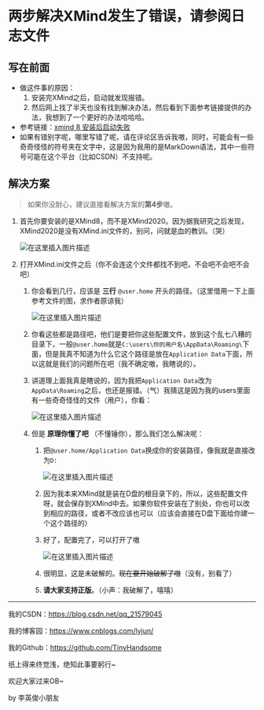 # 两步解决XMind发生了错误，请参阅日志文件

## 写在前面

- 做这件事的原因：
  1. 安装完XMind之后，启动就发现报错。
  2. 然后网上找了半天也没有找到解决办法，然后看到下面参考链接提供的办法，我想到了一个更好的办法哈哈哈。
- 参考链接：[xmind 8 安装后启动失败](https://www.cnblogs.com/wxdestiny/p/10618531.html)
- 如果有错别字呢，哪里写错了呢，请在评论区告诉我嗷，同时，可能会有一些奇奇怪怪的符号夹在文字中，这是因为我用的是MarkDown语法，其中一些符号可能在这个平台（比如CSDN）不支持呢。

## 解决方案

> 如果你没耐心，建议直接看解决方案的**第4步**嗷。

1. 首先你要安装的是XMind8，而不是XMind2020。因为据我研究之后发现，XMind2020是没有XMind.ini文件的，别问，问就是血的教训。（哭）

   ![在这里插入图片描述](https://img-blog.csdnimg.cn/20201220102645117.png?x-oss-process=image/watermark,type_ZmFuZ3poZW5naGVpdGk,shadow_10,text_aHR0cHM6Ly9ibG9nLmNzZG4ubmV0L3FxXzIxNTc5MDQ1,size_16,color_FFFFFF,t_70)

2. 打开XMind.ini文件之后（你不会连这个文件都找不到吧，不会吧不会吧不会吧）

   1. 你会看到几行，应该是 **三行** `@user.home` 开头的路径。（这里借用一下上面参考文件的图，求作者原谅我）

      ![在这里插入图片描述](https://img-blog.csdnimg.cn/20201220103039720.png?x-oss-process=image/watermark,type_ZmFuZ3poZW5naGVpdGk,shadow_10,text_aHR0cHM6Ly9ibG9nLmNzZG4ubmV0L3FxXzIxNTc5MDQ1,size_16,color_FFFFFF,t_70)

   2. 你看这些都是路径吧，他们是要把你这些配置文件，放到这个乱七八糟的目录下，一般`@user.home`就是`C:\users\你的用户名\AppData\Roaming\`下面，但是我真不知道为什么它这个路径是放在`Application Data`下面，所以这就是我们的问题所在吧（我不确定嗷，我瞎说的）。

   3. 讲道理上面我真是瞎说的，因为我把`Application Data`改为`AppData\Roaming`之后，也还是报错。（气）我猜这是因为我的users里面有一些奇奇怪怪的文件（用户），你看：

      ![在这里插入图片描述](https://img-blog.csdnimg.cn/20201220103505329.png?x-oss-process=image/watermark,type_ZmFuZ3poZW5naGVpdGk,shadow_10,text_aHR0cHM6Ly9ibG9nLmNzZG4ubmV0L3FxXzIxNTc5MDQ1,size_16,color_FFFFFF,t_70)

   4. 但是 **原理你懂了吧** （不懂锤你），那么我们怎么解决呢：

      1. 把`@user.home/Application Data`换成你的安装路径，像我就是直接改为`D:`

         ![在这里插入图片描述](https://img-blog.csdnimg.cn/20201220104845825.png?x-oss-process=image/watermark,type_ZmFuZ3poZW5naGVpdGk,shadow_10,text_aHR0cHM6Ly9ibG9nLmNzZG4ubmV0L3FxXzIxNTc5MDQ1,size_16,color_FFFFFF,t_70)

      2. 因为我本来XMind就是装在D盘的根目录下的，所以，这些配置文件呀，就会保存到XMind中去。如果你软件安装在了别处，你也可以改到相应的路径，或者不改应该也可以（应该会直接在D盘下面给你建一个这个路径的）

      3. 好了，配置完了，可以打开了嗷

         ![在这里插入图片描述](https://img-blog.csdnimg.cn/20201220104856619.png?x-oss-process=image/watermark,type_ZmFuZ3poZW5naGVpdGk,shadow_10,text_aHR0cHM6Ly9ibG9nLmNzZG4ubmV0L3FxXzIxNTc5MDQ1,size_16,color_FFFFFF,t_70)

      4. 很明显，这是未破解的。~~现在要开始破解了嗷~~（没有，别看了）

      5. **请大家支持正版**。（小声：我破解了，嘻嘻）

------

我的CSDN：https://blog.csdn.net/qq_21579045

我的博客园：https://www.cnblogs.com/lyjun/

我的Github：https://github.com/TinyHandsome

纸上得来终觉浅，绝知此事要躬行~

欢迎大家过来OB~

by 李英俊小朋友